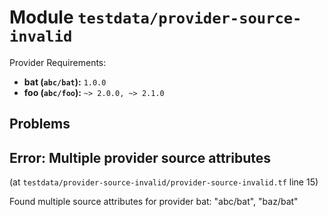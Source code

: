 
# Module `testdata/provider-source-invalid`

Provider Requirements:
* **bat (`abc/bat`):** `1.0.0`
* **foo (`abc/foo`):** `~> 2.0.0, ~> 2.1.0`

## Problems

## Error: Multiple provider source attributes

(at `testdata/provider-source-invalid/provider-source-invalid.tf` line 15)

Found multiple source attributes for provider bat: "abc/bat", "baz/bat"

